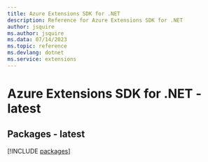 ```yaml
---
title: Azure Extensions SDK for .NET
description: Reference for Azure Extensions SDK for .NET
author: jsquire
ms.author: jsquire
ms.data: 07/14/2023
ms.topic: reference
ms.devlang: dotnet
ms.service: extensions
---
```

# Azure Extensions SDK for .NET - latest
## Packages - latest
[!INCLUDE [packages](extensions-index.md)]